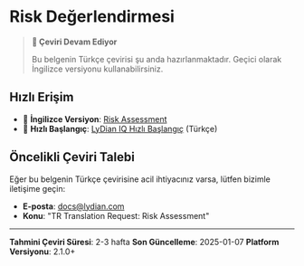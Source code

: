 # Risk Değerlendirmesi

> **📝 Çeviri Devam Ediyor**
>
> Bu belgenin Türkçe çevirisi şu anda hazırlanmaktadır. Geçici olarak İngilizce versiyonu kullanabilirsiniz.

## Hızlı Erişim

- 📖 **İngilizce Versiyon**: [Risk Assessment](/docs/en/cookbooks/lydian-iq-risk-assessment.md)
- 🚀 **Hızlı Başlangıç**: [LyDian IQ Hızlı Başlangıç](/docs/tr/tutorials/lydian-iq-quickstart.md) (Türkçe)

## Öncelikli Çeviri Talebi

Eğer bu belgenin Türkçe çevirisine acil ihtiyacınız varsa, lütfen bizimle iletişime geçin:

- **E-posta**: docs@lydian.com
- **Konu**: "TR Translation Request: Risk Assessment"

---

**Tahmini Çeviri Süresi**: 2-3 hafta
**Son Güncelleme**: 2025-01-07
**Platform Versiyonu**: 2.1.0+
